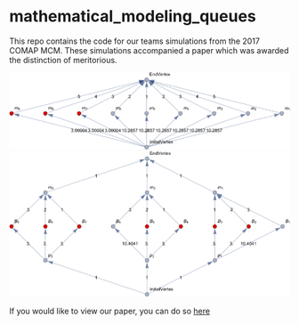 # mathematical_modeling_queues
This repo contains the code for our teams simulations from the 2017 COMAP MCM. These simulations accompanied a paper which was awarded the distinction of meritorious.

![alt text](https://github.com/ajump2/mathematical_modeling_queues/raw/master/Mathematical%20Modeling/SimulatedCurrent.png "Current System") ![alt text](https://github.com/ajump2/mathematical_modeling_queues/raw/master/Mathematical%20Modeling/SimulatedProposed.png "Proposed System")

If you would like to view our paper, you can do so [here](https://www.overleaf.com/read/rkjjqmsjrydg)
